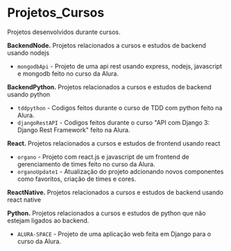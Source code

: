 # Projetos_Cursos
Projetos desenvolvidos durante cursos.

**BackendNode.**
Projetos relacionados a cursos e estudos de backend usando nodejs
- `mongodbApi` - Projeto de uma api rest usando express, nodejs, javascript e mongodb feito no curso da Alura.

**BackendPython.**
Projetos relacionados a cursos e estudos de backend usando python
- `tddpython` - Codigos feitos durante o curso de TDD com python feito na Alura.
- `djangoRestAPI` - Codigos feitos durante o curso "API com Django 3: Django Rest Framework"  feito na Alura.

**React.**
Projetos relacionados a cursos e estudos de frontend usando react
- `organo` - Projeto com react.js e javascript de um frontend de gerenciamento de times feito no curso da Alura.
- `organoUpdate1` - Atualização do projeto adcionando novos componentes como favoritos, criação de times e cores.

**ReactNative.**
Projetos relacionados a cursos e estudos de backend usando react native

**Python.**
Projetos relacionados a cursos e estudos de python que não estejam ligados ao backend.
- `ALURA-SPACE` - Projeto de uma aplicação web feita em Django para o curso da Alura.
